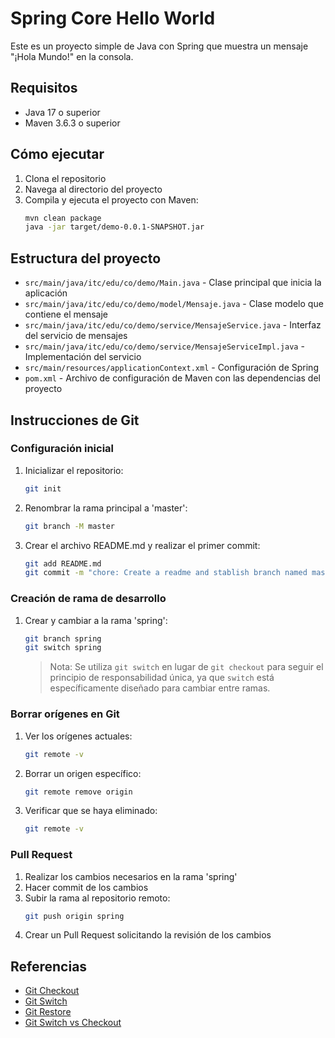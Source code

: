 # Spring Core Hello World

Este es un proyecto simple de Java con Spring que muestra un mensaje "¡Hola Mundo!" en la consola.

## Requisitos

- Java 17 o superior
- Maven 3.6.3 o superior

## Cómo ejecutar

1. Clona el repositorio
2. Navega al directorio del proyecto
3. Compila y ejecuta el proyecto con Maven:
   ```bash
   mvn clean package
   java -jar target/demo-0.0.1-SNAPSHOT.jar
   ```

## Estructura del proyecto

- `src/main/java/itc/edu/co/demo/Main.java` - Clase principal que inicia la aplicación
- `src/main/java/itc/edu/co/demo/model/Mensaje.java` - Clase modelo que contiene el mensaje
- `src/main/java/itc/edu/co/demo/service/MensajeService.java` - Interfaz del servicio de mensajes
- `src/main/java/itc/edu/co/demo/service/MensajeServiceImpl.java` - Implementación del servicio
- `src/main/resources/applicationContext.xml` - Configuración de Spring
- `pom.xml` - Archivo de configuración de Maven con las dependencias del proyecto

## Instrucciones de Git

### Configuración inicial

1. Inicializar el repositorio:
   ```bash
   git init
   ```

2. Renombrar la rama principal a 'master':
   ```bash
   git branch -M master
   ```

3. Crear el archivo README.md y realizar el primer commit:
   ```bash
   git add README.md
   git commit -m "chore: Create a readme and stablish branch named master"
   ```

### Creación de rama de desarrollo

1. Crear y cambiar a la rama 'spring':
   ```bash
   git branch spring
   git switch spring
   ```

   > Nota: Se utiliza `git switch` en lugar de `git checkout` para seguir el principio de responsabilidad única, ya que `switch` está específicamente diseñado para cambiar entre ramas.

### Borrar orígenes en Git

1. Ver los orígenes actuales:
   ```bash
   git remote -v
   ```

2. Borrar un origen específico:
   ```bash
   git remote remove origin
   ```

3. Verificar que se haya eliminado:
   ```bash
   git remote -v
   ```

### Pull Request

1. Realizar los cambios necesarios en la rama 'spring'
2. Hacer commit de los cambios
3. Subir la rama al repositorio remoto:
   ```bash
   git push origin spring
   ```
4. Crear un Pull Request solicitando la revisión de los cambios

## Referencias

- [Git Checkout](https://git-scm.com/docs/git-checkout) 
- [Git Switch ](https://git-scm.com/docs/git-switch)
- [Git Restore](https://git-scm.com/docs/git-restore)
- [Git Switch vs Checkout](https://linuxhandbook.com/git-switch-checkout/)
